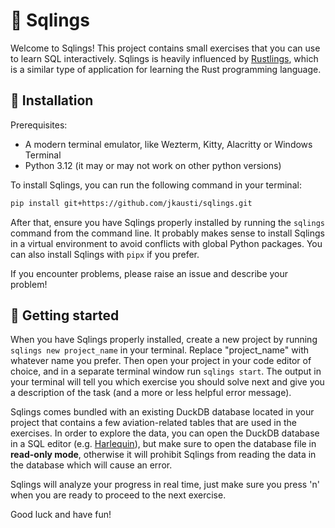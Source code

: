 📝 Sqlings
================

Welcome to Sqlings! This project contains small exercises that you can use to
learn SQL interactively. Sqlings is heavily influenced by
[Rustlings](https://github.com/rust-lang/rustlings), which is a similar
type of application for learning the Rust programming language.


💬 Installation
------------

Prerequisites:

* A modern terminal emulator, like Wezterm, Kitty, Alacritty or Windows Terminal
* Python 3.12 (it may or may not work on other python versions)

To install Sqlings, you can run the following command in your terminal:

```bash
pip install git+https://github.com/jkausti/sqlings.git
```

After that, ensure you have Sqlings properly installed by running the `sqlings`
command from the command line. It probably makes sense to install Sqlings in a
virtual environment to avoid conflicts with global Python packages. You can also
install Sqlings with `pipx` if you prefer.

If you encounter problems, please raise an issue and describe your problem!


💬 Getting started
------------

When you have Sqlings properly installed, create a new project by running
`sqlings new project_name` in your terminal. Replace "project_name" with
whatever name you prefer. Then open your project in your code editor of choice,
and in a separate terminal window run `sqlings start`. The output in your
terminal will tell you which exercise you should solve next and give you a
description of the task (and a more or less helpful error message).

Sqlings comes bundled with an existing DuckDB database located in your project
that contains a few aviation-related tables that are used in the exercises. In
order to explore the data, you can open the DuckDB database in a SQL editor
(e.g. [Harlequin](https://github.com/tconbeer/harlequin)), but make sure to open
the database file in **read-only mode**, otherwise it will prohibit Sqlings from
reading the data in the database which will cause an error.

Sqlings will analyze your progress in real time, just make sure you press 'n'
when you are ready to proceed to the next exercise.

Good luck and have fun!
